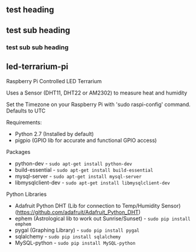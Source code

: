 <section class="main-content">

# test heading

## test sub heading

### test sub sub heading

</section>


<div class="parallax-window" 
     data-parallax="scroll" 
     data-image-src="/led-terrarium-pi/assets/img/test.jpg">         

<section class="main-content">

# led-terrarium-pi
Raspberry Pi Controlled LED Terrarium

Uses a Sensor (DHT11, DHT22 or AM2302) to measure heat and humidity


Set the Timezone on your Raspberry Pi with 'sudo raspi-config' command. Defaults to UTC

Requirements:
* Python 2.7 (Installed by default)
* pigpio (GPIO lib for accurate and functional GPIO access)
 
Packages
* python-dev - `sudo apt-get install python-dev`
* build-essential - `sudo apt-get install build-essential`
* mysql-server - `sudo apt-get install mysql-server`
* libmysqlclient-dev - `sudo apt-get install libmysqlclient-dev`

Python Libraries
* Adafruit Python DHT (Lib for connection to Temp/Humidity Sensor) (https://github.com/adafruit/Adafruit_Python_DHT)
* ephem (Astrological lib to work out Sunrise/Sunset) - `sudo pip install emphem`
* pygal (Graphing Library) - `sudo pip install pygal`
* sqlalchemy - `sudo pip install sqlalchemy`
* MySQL-python - `sudo pip install MySQL-python`

</section>
